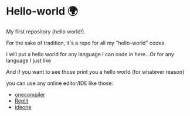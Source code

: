 # Hello-world 🌍 

My first repository (hello world!).

For the sake of tradition, it's a repo for all my "hello-world" codes.

I will put a hello world for any language I can code in here...Or for any language I just like
 
And if you want to see those print you a hello world (for whatever reason) 

you can use any online editor/IDE like those:

- [onecompiler](https://onecompiler.com)
- [Replit](https://repl.it)
- [ideone](https://ideone.com/)
